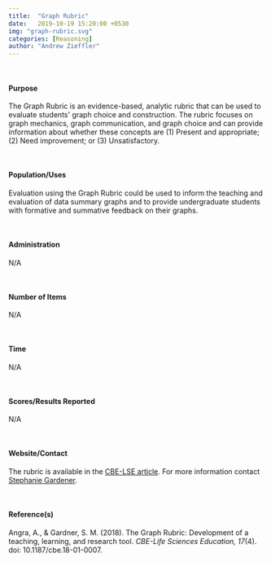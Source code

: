 ```yaml
---
title:  "Graph Rubric"
date:   2019-10-19 15:20:00 +0530
img: "graph-rubric.svg"
categories: [Reasoning]
author: "Andrew Zieffler"
---
```


<br />

#### Purpose

The Graph Rubric is an evidence-based, analytic rubric that can be used to evaluate students' graph choice and construction. The rubric focuses on graph mechanics, graph communication, and graph choice and can provide information about whether these concepts are (1) Present and appropriate; (2) Need improvement; or (3) Unsatisfactory.

<p style="margin-bottom:50px;"> </p>

#### Population/Uses

Evaluation using the Graph Rubric could be used to inform the teaching and evaluation of data summary graphs and to provide undergraduate students with formative and summative feedback on their graphs.

<p style="margin-bottom:50px;"> </p>

#### Administration

N/A

<p style="margin-bottom:50px;"> </p>

#### Number of Items

N/A

<p style="margin-bottom:50px;"> </p>

#### Time

N/A

<p style="margin-bottom:50px;"> </p>

#### Scores/Results Reported

N/A

<p style="margin-bottom:50px;"> </p>

#### Website/Contact

The rubric is available in the [CBE-LSE article](https://www.lifescied.org/doi/full/10.1187/cbe.18-01-0007). For more information contact [Stephanie Gardener](sgardne@purdue.edu).

<p style="margin-bottom:50px;"> </p>

#### Reference(s)

Angra, A., &amp; Gardner, S. M. (2018). The Graph Rubric: Development of a teaching, learning, and research tool. *CBE-Life Sciences Education, 17*(4). doi: 10.1187/cbe.18-01-0007.





